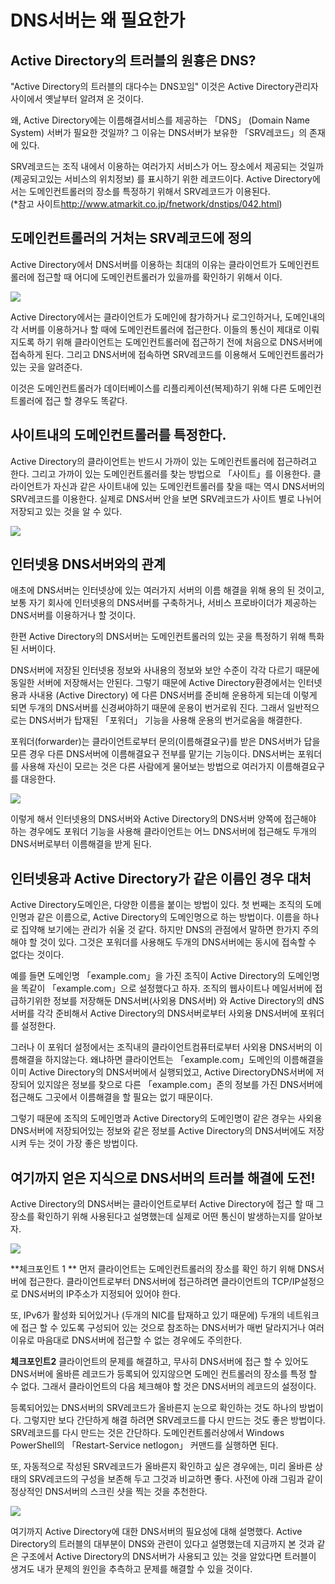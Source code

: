 # DNS서버는 왜 필요한가

## Active Directory의 트러블의 원흉은 DNS?

"Active Directory의 트러블의 대다수는 DNS꼬임" 이것은 Active Directory관리자 사이에서 옛날부터 알려져 온 것이다.

왜, Active Directory에는 이름해결서비스를 제공하는 「DNS」 (Domain Name System) 서버가 필요한 것일까?  그 이유는 DNS서버가  보유한 「SRV레코드」의 존재에 있다.

SRV레코드는 조직 내에서 이용하는 여러가지 서비스가 어느 장소에서 제공되는 것일까 (제공되고있는 서비스의 위치정보) 를 표시하기 위한 레코드이다. Active Directory에서는 도메인컨트롤러의 장소를 특정하기 위해서 SRV레코드가 이용된다.  
(*참고 사이트<http://www.atmarkit.co.jp/fnetwork/dnstips/042.html>)

## 도메인컨트롤러의 거처는 SRV레코드에 정의 

Active Directory에서 DNS서버를 이용하는 최대의 이유는 클라이언트가 도메인컨트롤러에 접근할 때 어디에 도메인컨트롤러가 있을까를 확인하기 위해서 이다.

![](image/ad_06/img01.png)

Active Directory에서는 클라이언트가 도메인에 참가하거나 로그인하거나, 도메인내의 각 서버를 이용하거나 할 때에 도메인컨트롤러에 접근한다. 이들의 통신이 제대로 이뤄지도록 하기 위해 클라이언트는 도메인컨트롤러에 접근하기 전에 처음으로 DNS서버에 접속하게 된다. 그리고 DNS서버에 접속하면 SRV레코드를 이용해서 도메인컨트롤러가 있는 곳을 알려준다. 

이것은 도메인컨트롤러가 데이터베이스를 리플리케이션(복제)하기 위해 다른 도메인컨트롤러에 접근 할 경우도 똑같다. 

## 사이트내의 도메인컨트롤러를 특정한다.

Active Directory의 클라이언트는 반드시 가까이 있는 도메인컨트롤러에 접근하려고 한다. 그리고 가까이 있는 도메인컨트롤러를 찾는 방법으로 「사이트」를 이용한다. 클라이언트가 자신과 같은 사이트내에 있는 도메인컨트롤러를 찾을 때는 역시 DNS서버의 SRV레코드를 이용한다. 실제로 DNS서버 안을 보면 SRV레코드가 사이트 별로 나뉘어 저장되고 있는 것을 알 수 있다. 

![](image/ad_06/img02.png)

## 인터넷용 DNS서버와의 관계

애초에 DNS서버는 인터넷상에 있는 여러가지 서버의 이름 해결을 위해 용의 된 것이고, 보통 자기 회사에 인터넷용의 DNS서버를 구축하거나, 서비스 프로바이더가 제공하는 DNS서버를 이용하거나 할 것이다.

한편 Active Directory의 DNS서버는 도메인컨트롤러의 있는 곳을 특정하기 위해 특화된 서버이다. 

DNS서버에 저장된 인터넷용 정보와 사내용의 정보와 보안 수준이 각각 다르기 때문에 동일한 서버에 저장해서는 안된다. 그렇기 때문에 Active Directory환경에서는 인터넷용과 사내용 (Active Directory) 에 다른 DNS서버를 준비해 운용하게 되는데 이렇게 되면 두개의 DNS서버를 신경써야하기 때문에 운용이 번거로워 진다. 그래서 일반적으로는 DNS서버가 탑재된 「포워더」 기능을 사용해 운용의 번거로움을 해결한다. 

포워더(forwarder)는 클라이언트로부터 문의(이름해결요구)를 받은 DNS서버가 답을 모른 경우 다른 DNS서버에 이름해결요구 전부를 맡기는 기능이다.  DNS서버는 포워더를 사용해 자신이 모르는 것은 다른 사람에게 물어보는 방법으로 여러가지 이름해결요구를 대응한다. 

![](image/ad_06/img03.png)

이렇게 해서 인터넷용의 DNS서버와 Active Directory의 DNS서버 양쪽에 접근해야 하는 경우에도 포워더 기능을 사용해 클라이언트는 어느 DNS서버에 접근해도 두개의 DNS서버로부터 이름해결을 받게 된다.

## 인터넷용과 Active Directory가 같은 이름인 경우 대처

Active Directory도메인은, 다양한 이름을 붙이는 방법이 있다. 첫 번째는 조직의 도메인명과 같은 이름으로, Active Directory의 도메인명으로 하는 방법이다. 이름을 하나로 집약해 보기에는 관리가 쉬울 것 같다. 하지만 DNS의 관점에서 말하면 한가지 주의해야 할 것이 있다. 그것은 포워더를 사용해도 두개의 DNS서버에는 동시에 접속할 수 없다는 것이다. 

예를 들면 도메인명  「example.com」을 가진 조직이 Active Directory의 도메인명을 똑같이 「example.com」으로 설정했다고 하자. 조직의 웹사이트나 메일서버에 접급하기위한 정보를 저장해둔 DNS서버(사외용 DNS서버) 와 Active Directory의 dNS서버를 각각 준비해서 Active Directory의 DNS서버로부터 사외용 DNS서버에 포워더를 설정한다. 

그러나 이 포워더 설정에서는 조직내의 클라이언트컴퓨터로부터 사외용 DNS서버의 이름해결을 하지않는다. 왜냐하면 클라이언트는 「example.com」도메인의 이름해결을 이미 Active Directory의 DNS서버에서 실행되었고, Active DirectoryDNS서버에 저장되어 있지않은 정보를 찾으로 다른 「example.com」존의 정보를 가진 DNS서버에 접근해도 그곳에서 이름해결을 할 필요는 없기 때문이다. 

그렇기 때문에 조직의 도메인명과 Active Directory의 도메인명이 같은 경우는 사외용 DNS서버에 저장되어있는 정보와 같은 정보를 Active Directory의 DNS서버에도 저장시켜 두는 것이 가장 좋은 방법이다. 

## 여기까지 얻은 지식으로 DNS서버의 트러블 해결에 도전!

Active Directory의 DNS서버는 클라이언트로부터 Active Directory에 접근 할 때 그 장소를 확인하기 위해 사용된다고 설명했는데 실제로 어떤 통신이 발생하는지를 알아보자. 

![](image/ad_06/img04.png)

**체크포인트 1 **
먼저 클라이언트는 도메인컨트롤러의 장소를 확인 하기 위해 DNS서버에 접근한다. 클라이언트로부터 DNS서버에 접근하려면 클라이언트의 TCP/IP설정으로 DNS서버의 IP주소가 지정되어 있어야 한다. 

또, IPv6가 활성화 되어있거나 (두개의 NIC를 탑재하고 있기 때문에) 두개의 네트워크에 접근 할 수 있도록 구성되어 있는 것으로 참조하는 DNS서버가 매번 달라지거나 여러 이유로 마음대로 DNS서버에 접근할 수 없는 경우에도 주의한다. 

**체크포인트2**
클라이언트의 문제를 해결하고, 무사히 DNS서버에 접근 할 수 있어도 DNS서버에 올바른 레코드가 등록되어 있지않으면 도메인 컨트롤러의 장소를 특정 할 수 없다. 그래서 클라이언트의 다음 체크해야 할 것은 DNS서버의 레코드의 설정이다. 

등록되어있는 DNS서버의 SRV레코드가 올바른지 눈으로 확인하는 것도 하나의 방법이다. 그렇지만 보다 간단하게 해결 하려면 SRV레코드를 다시 만드는 것도 좋은 방법이다. SRV레코드를 다시 만드는 것은 간단하다. 도메인컨트롤러상에서 Windows PowerShell의 「Restart-Service netlogon」 커맨드를 실행하면 된다.

또, 자동적으로 작성된 SRV레코드가 올바른지 확인하고 싶은 경우에는, 미리 올바른 상태의 SRV레코드의 구성을 보존해 두고 그것과 비교하면 좋다. 사전에 아래 그림과 같이 정상적인 DNS서버의 스크린 샷을 찍는 것을 추천한다.

![](image/ad_06/img05.png)

여기까지 Active Directory에 대한 DNS서버의 필요성에 대해 설명했다. Active Directory의 트러블의 대부분이 DNS와 관련이 있다고 설명했는데 지금까지 본 것과 같은 구조에서 Active Directory의 DNS서버가 사용되고 있는 것을 알았다면 트러블이 생겨도 내가 문제의 원인을 추측하고 문제를 해결할 수 있을 것이다. 























